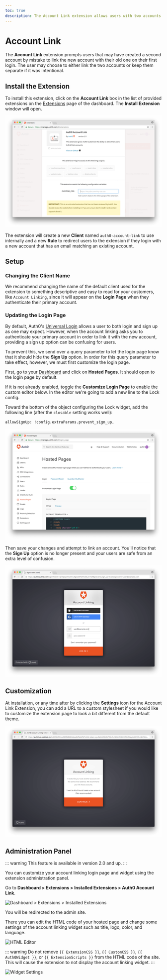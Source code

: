 ```yaml
---
toc: true
description: The Account Link extension allows users with two accounts with the same email to be prompted to link them.
---
```

# Account Link

The **Account Link** extension prompts users that may have created a second account by mistake to link the new account with their old one on their first login. The user may choose to either link the two accounts or keep them separate if it was intentional.

## Install the Extension

To install this extension, click on the __Account Link__ box in the list of provided extensions on the [Extensions](${manage_url}/#/extensions) page of the dashboard. The __Install Extension__ window will open.

![Install Account Link Extension](/media/articles/extensions/account-link/install-extension.png)

The extension will create a new **Client** named `auth0-account-link` to use internally and a new **Rule** to redirect users to the extension if they login with a new account that has an email matching an existing account.

## Setup

### Changing the Client Name

We recommend changing the name of the default client used for the extension to something descriptive and easy to read for your customers, like `Account Linking`, since it will appear on the **Login Page** when they authenticate their primary account.

### Updating the Login Page

By default, Auth0's [Universal Login](/hosted-pages/login) allows a user to both login and sign up as one may expect. However, when the account linking asks you to authenticate your primary account in order to link it with the new account, providing a sign up option can be confusing for users.

To prevent this, we send over a query parameter to let the login page know that it should hide the **Sign Up** option. In order for this query parameter to take effect, however, we must first customize the login page.

First, go to your [Dashboard](${manage_url}) and click on **Hosted Pages**. It should open to the login page by default. 

If it is not already enabled, toggle the **Customize Login Page** to enable the custom editor below. In the editor we're going to add a new line to the Lock config.

Toward the bottom of the object configuring the Lock widget, add the following line (after the `closable` setting works well):

```text
allowSignUp: !config.extraParams.prevent_sign_up,
```

![Updating the Login Page](/media/articles/extensions/account-link/hosted-page-code.png)

Then save your changes and attempt to link an account. You'll notice that the **Sign Up** option is no longer present and your users are safe from an extra level of confusion.

![Account Linking Hosted Page](/media/articles/extensions/account-link/hosted-page-example.png)

## Customization

At installation, or any time after by clicking the **Settings** icon for the Account Link Extension, you can add a URL to a custom stylesheet if you would like to customize the extension page to look a bit different from the default theme.

![Account Linking Page](/media/articles/extensions/account-link/extension-page-example.png)

## Administration Panel

::: warning
This feature is available in version 2.0 and up.
:::

You can customize your account linking login page and widget using the extension administration panel. 

Go to **Dashboard > Extensions > Installed Extensions > Auth0 Account Link**.

![Dashboard > Extensions > Installed Extensions](/media/articles/extensions/account-link/installed-extensions.png)

You will be redirected to the admin site. 

There you can edit the HTML code of your hosted page and change some settings of the account linking widget such as title, logo, color, and language.

![HTML Editor](/media/articles/extensions/account-link/html-editor.png)

::: warning
Do not remove `{{ ExtensionCSS }}`, `{{ CustomCSS }}`, `{{ Auth0Widget }}`, or `{{ ExtensionScripts }}` from the HTML code of the site. This will cause the extension to not display the account linking widget.
:::

![Widget Settings](/media/articles/extensions/account-link/widget-settings.png)
